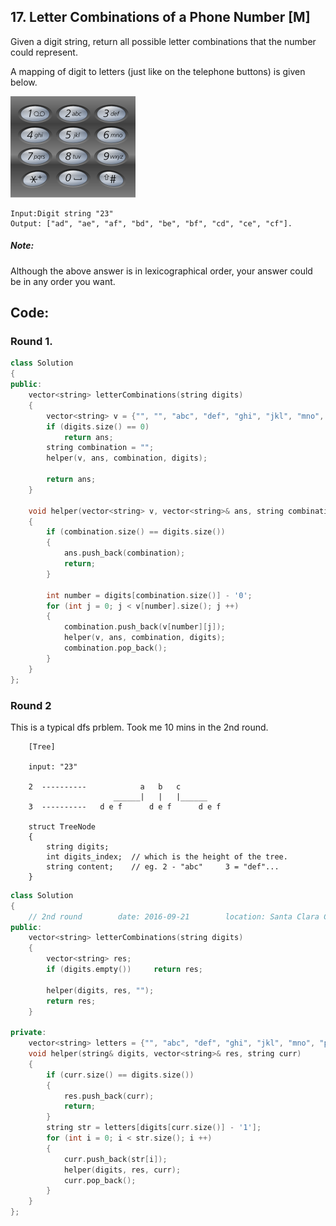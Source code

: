 ## 17. Letter Combinations of a Phone Number [M]
Given a digit string, return all possible letter combinations that the number could represent.

A mapping of digit to letters (just like on the telephone buttons) is given below.  
  
  ![](https://github.com/ysong49/LeetCode-Note/blob/master/image/200px-Telephone-keypad2.png)

```
Input:Digit string "23"
Output: ["ad", "ae", "af", "bd", "be", "bf", "cd", "ce", "cf"].
```

##### Note:
Although the above answer is in lexicographical order, your answer could be in any order you want.

## Code:
### Round 1.
```c++
class Solution 
{
public:
    vector<string> letterCombinations(string digits) 
    {
        vector<string> v = {"", "", "abc", "def", "ghi", "jkl", "mno", "pqrs", "tuv", "wxyz"}, ans;
        if (digits.size() == 0)
            return ans;
        string combination = "";
        helper(v, ans, combination, digits);
        
        return ans;
    }
    
    void helper(vector<string> v, vector<string>& ans, string combination, string digits)
    {
        if (combination.size() == digits.size())
        {
            ans.push_back(combination);
            return;
        }
        
        int number = digits[combination.size()] - '0';
        for (int j = 0; j < v[number].size(); j ++)
        {
            combination.push_back(v[number][j]);
            helper(v, ans, combination, digits);
            combination.pop_back();
        }
    }
};
```

### Round 2
This is a typical dfs prblem. Took me 10 mins in the 2nd round.
```
    [Tree]
    
    input: "23"
    
    2  ----------            a   b   c
                       ______|   |   |______
    3  ----------   d e f      d e f      d e f
    
    struct TreeNode
    {
        string digits;
        int digits_index;  // which is the height of the tree.
        string content;    // eg. 2 - "abc"     3 = "def"...
    }
```
```c++
class Solution 
{
    // 2nd round        date: 2016-09-21        location: Santa Clara Centeral Park
public:
    vector<string> letterCombinations(string digits) 
    {
        vector<string> res;
        if (digits.empty())     return res;
        
        helper(digits, res, "");
        return res;
    }
    
private:
    vector<string> letters = {"", "abc", "def", "ghi", "jkl", "mno", "pqrs", "tuv", "wxyz"};
    void helper(string& digits, vector<string>& res, string curr)
    {
        if (curr.size() == digits.size())
        {
            res.push_back(curr);
            return;
        }
        string str = letters[digits[curr.size()] - '1'];
        for (int i = 0; i < str.size(); i ++)
        {
            curr.push_back(str[i]);
            helper(digits, res, curr);
            curr.pop_back();
        }
    }
};
```
